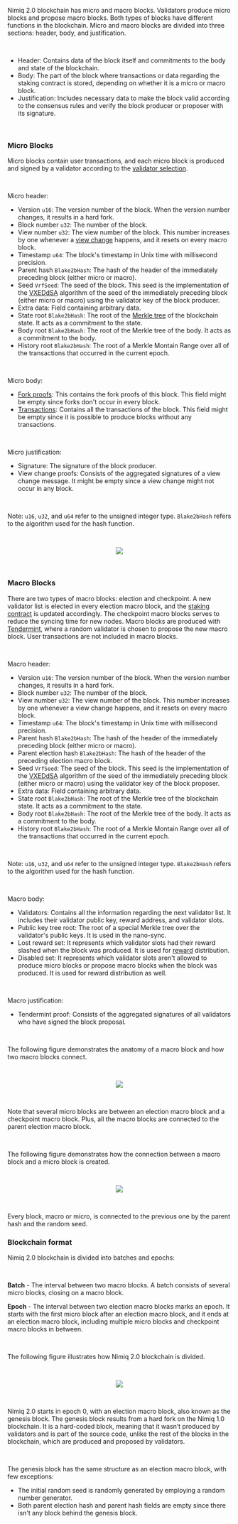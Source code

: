 Nimiq 2.0 blockchain has micro and macro blocks. Validators produce micro blocks and propose macro blocks. Both types of blocks have different functions in the blockchain. Micro and macro blocks are divided into three sections: header, body, and justification.

<br/>

- Header: Contains data of the block itself and commitments to the body and state of the blockchain.
- Body: The part of the block where transactions or data regarding the staking contract is stored, depending on whether it is a micro or macro block.
- Justification: Includes necessary data to make the block valid according to the consensus rules and verify the block producer or proposer with its signature.

<br />

### Micro Blocks

Micro blocks contain user transactions, and each micro block is produced and signed by a validator according to the [validator selection](https://github.com/nimiq/albatross-doc/blob/main/Slots.md).

<br />

Micro header:

- Version `u16`: The version number of the block. When the version number changes, it results in a hard fork.
- Block number `u32`: The number of the block.
- View number `u32`: The view number of the block. This number increases by one whenever a [view change](https://github.com/nimiq/albatross-doc/blob/main/ViewChange.md) happens, and it resets on every macro block.
- Timestamp `u64`: The block's timestamp in Unix time with millisecond precision.
- Parent hash `Blake2bHash`: The hash of the header of the immediately preceding block (either micro or macro).
- Seed `VrfSeed`: The seed of the block. This seed is the implementation of the [VXEDdSA](https://www.signal.org/docs/specifications/xeddsa/#vxeddsa) algorithm of the seed of the immediately preceding block (either micro or macro) using the validator key of the block producer.
- Extra data: Field containing arbitrary data.
- State root `Blake2bHash`: The root of the [Merkle tree](https://en.wikipedia.org/wiki/Merkle_tree) of the blockchain state. It acts as a commitment to the state.
- Body root `Blake2bHash`: The root of the Merkle tree of the body. It acts as a commitment to the body.
- History root `Blake2bHash`: The root of a Merkle Montain Range over all of the transactions that occurred in the current epoch.

<br />

Micro body:

- [Fork proofs](https://github.com/nimiq/albatross-doc/blob/main/ForkProofs.md): This contains the fork proofs of this block. This field might be empty since forks don't occur in every block.
- [Transactions](https://github.com/nimiq/albatross-doc/blob/main/Transactions.md): Contains all the transactions of the block. This field might be empty since it is possible to produce blocks without any transactions.

<br />

Micro justification:

- Signature: The signature of the block producer.
- View change proofs: Consists of the aggregated signatures of a view change message. It might be empty since a view change might not occur in any block.

<br />

Note: `u16`, `u32`, and `u64` refer to the unsigned integer type. `Blake2bHash` refers to the algorithm used for the hash function.

<br />

<p align="center">
  <img src="https://i.postimg.cc/Ghd4SpVY/microblock-drawio.png"/>
</p>

<br />

### Macro Blocks

There are two types of macro blocks: election and checkpoint. A new validator list is elected in every election macro block, and the [staking contract](https://github.com/nimiq/albatross-doc/blob/main/StakingContract.md) is updated accordingly. The checkpoint macro blocks serves to reduce the syncing time for new nodes. Macro blocks are produced with [Tendermint](https://github.com/nimiq/albatross-doc/blob/main/Tendermint.md), where a random validator is chosen to propose the new macro block. User transactions are not included in macro blocks.

<br />

Macro header:

- Version `u16`: The version number of the block. When the version number changes, it results in a hard fork.
- Block number `u32`: The number of the block.
- View number `u32`: The view number of the block. This number increases by one whenever a view change happens, and it resets on every macro block.
- Timestamp `u64`: The block's timestamp in Unix time with millisecond precision.
- Parent hash `Blake2bHash`: The hash of the header of the immediately preceding block (either micro or macro).
- Parent election hash `Blake2bHash`: The hash of the header of the preceding election macro block.
- Seed `VrfSeed`: The seed of the block. This seed is the implementation of the [VXEDdSA](https://www.signal.org/docs/specifications/xeddsa/#vxeddsa) algorithm of the seed of the immediately preceding block (either micro or macro) using the validator key of the block proposer.
- Extra data: Field containing arbitrary data.
- State root `Blake2bHash`: The root of the Merkle tree of the blockchain state. It acts as a commitment to the state.
- Body root `Blake2bHash`: The root of the Merkle tree of the body. It acts as a commitment to the body.
- History root `Blake2bHash`: The root of a Merkle Montain Range over all of the transactions that occurred in the current epoch.

<br />

Note: `u16`, `u32`, and `u64` refer to the unsigned integer type. `Blake2bHash` refers to the algorithm used for the hash function.

<br />

Macro body:

- Validators: Contains all the information regarding the next validator list. It includes their validator public key, reward address, and validator slots.
- Public key tree root: The root of a special Merkle tree over the validator's public keys. It is used in the nano-sync.
- Lost reward set: It represents which validator slots had their reward slashed when the block was produced. It is used for [reward](https://github.com/nimiq/albatross-doc/blob/main/Rewards.md) distribution.
- Disabled set: It represents which validator slots aren't allowed to produce micro blocks or propose macro blocks when the block was produced. It is used for reward distribution as well.

<br />

Macro justification:

- Tendermint proof: Consists of the aggregated signatures of all validators who have signed the block proposal.

<br />

The following figure demonstrates the anatomy of a macro block and how two macro blocks connect.

<br />

<p align="center">
  <img src="https://i.postimg.cc/BvcDJzFX/macroblock-drawio.png"/>
</p>


<br />

Note that several micro blocks are between an election macro block and a checkpoint macro block. Plus, all the macro blocks are connected to the parent election macro block.

<br />

The following figure demonstrates how the connection between a macro block and a micro block is created.

<br />

<p align="center">
  <img src="https://i.postimg.cc/sxS3RkBL/micro-and-macroblock-drawio.png"/>
</p>

<br />

Every block, macro or micro, is connected to the previous one by the parent hash and the random seed.


### Blockchain format

Nimiq 2.0 blockchain is divided into batches and epochs:

<br />

**Batch** - The interval between two macro blocks. A batch consists of several micro blocks, closing on a macro block.

**Epoch** - The interval between two election macro blocks marks an epoch. It starts with the first micro block after an election macro block, and it ends at an election macro block, including multiple micro blocks and checkpoint macro blocks in between.

<br />

The following figure illustrates how Nimiq 2.0 blockchain is divided.

<br />

<p align="center">
  <img src="https://i.postimg.cc/C1RFcBwS/epoch-and-batches-drawio.png"/>
</p>

<br />

Nimiq 2.0 starts in epoch 0, with an election macro block, also known as the genesis block. The genesis block results from a hard fork on the Nimiq 1.0 blockchain. It is a hard-coded block, meaning that it wasn’t produced by validators and is part of the source code, unlike the rest of the blocks in the blockchain, which are produced and proposed by validators.

<br />

The genesis block has the same structure as an election macro block, with few exceptions:

- The initial random seed is randomly generated by employing a random number generator.
- Both parent election hash and parent hash fields are empty since there isn't any block behind the genesis block.
